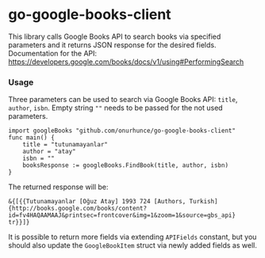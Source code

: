 # go-google-books-client
This library calls Google Books API to search books via specified parameters and it returns JSON response for the desired fields.
Documentation for the API: https://developers.google.com/books/docs/v1/using#PerformingSearch

### Usage

Three parameters can be used to search via Google Books API: `title`, `author`, `isbn`.
Empty string `""` needs to be passed for the not used parameters.

    import googleBooks "github.com/onurhunce/go-google-books-client"
    func main() {
        title = "tutunamayanlar"
        author = "atay"
        isbn = "" 
        booksResponse := googleBooks.FindBook(title, author, isbn)
    }

The returned response will be: 

    &{[{{Tutunamayanlar [Oğuz Atay] 1993 724 [Authors, Turkish] {http://books.google.com/books/content?id=fv4HAQAAMAAJ&printsec=frontcover&img=1&zoom=1&source=gbs_api} tr}}]}
    
    
It is possible to return more fields via extending `APIFields` constant, but you should also
update the `GoogleBookItem` struct via newly added fields as well.

